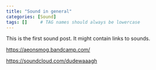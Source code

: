 ```yaml
---
title: "Sound in general"
categories: [Sound]
tags: []     # TAG names should always be lowercase
---
```

This is the first sound post. It might contain links to sounds.


<https://aeonsmog.bandcamp.com/>

<https://soundcloud.com/dudewaaagh>
